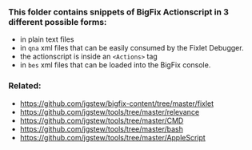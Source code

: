 
### This folder contains snippets of BigFix Actionscript in 3 different possible forms:

- in plain text files
- in `qna` xml files that can be easily consumed by the Fixlet Debugger.
 - the actionscript is inside an `<Actions>` tag
- in `bes` xml files that can be loaded into the BigFix console.

### Related:

- https://github.com/jgstew/bigfix-content/tree/master/fixlet
- https://github.com/jgstew/tools/tree/master/relevance
- https://github.com/jgstew/tools/tree/master/CMD
- https://github.com/jgstew/tools/tree/master/bash
- https://github.com/jgstew/tools/tree/master/AppleScript
